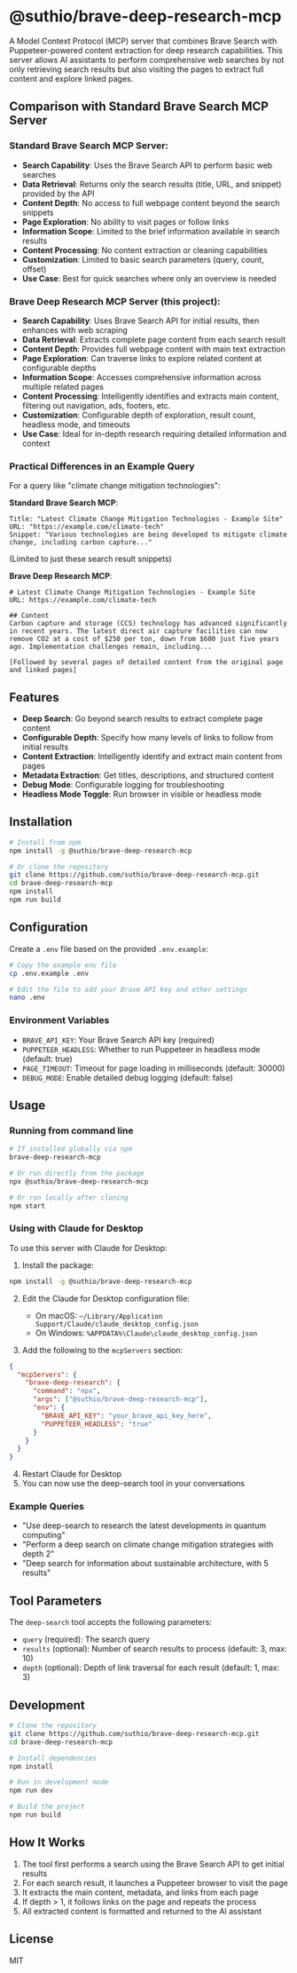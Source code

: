 # @suthio/brave-deep-research-mcp

A Model Context Protocol (MCP) server that combines Brave Search with Puppeteer-powered content extraction for deep research capabilities. This server allows AI assistants to perform comprehensive web searches by not only retrieving search results but also visiting the pages to extract full content and explore linked pages.

## Comparison with Standard Brave Search MCP Server

### Standard Brave Search MCP Server:
- **Search Capability**: Uses the Brave Search API to perform basic web searches
- **Data Retrieval**: Returns only the search results (title, URL, and snippet) provided by the API
- **Content Depth**: No access to full webpage content beyond the search snippets
- **Page Exploration**: No ability to visit pages or follow links
- **Information Scope**: Limited to the brief information available in search results
- **Content Processing**: No content extraction or cleaning capabilities
- **Customization**: Limited to basic search parameters (query, count, offset)
- **Use Case**: Best for quick searches where only an overview is needed

### Brave Deep Research MCP Server (this project):
- **Search Capability**: Uses Brave Search API for initial results, then enhances with web scraping
- **Data Retrieval**: Extracts complete page content from each search result
- **Content Depth**: Provides full webpage content with main text extraction
- **Page Exploration**: Can traverse links to explore related content at configurable depths
- **Information Scope**: Accesses comprehensive information across multiple related pages
- **Content Processing**: Intelligently identifies and extracts main content, filtering out navigation, ads, footers, etc.
- **Customization**: Configurable depth of exploration, result count, headless mode, and timeouts
- **Use Case**: Ideal for in-depth research requiring detailed information and context

### Practical Differences in an Example Query

For a query like "climate change mitigation technologies":

**Standard Brave Search MCP**:
```
Title: "Latest Climate Change Mitigation Technologies - Example Site"
URL: "https://example.com/climate-tech"
Snippet: "Various technologies are being developed to mitigate climate change, including carbon capture..."
```
(Limited to just these search result snippets)

**Brave Deep Research MCP**:
```
# Latest Climate Change Mitigation Technologies - Example Site
URL: https://example.com/climate-tech

## Content
Carbon capture and storage (CCS) technology has advanced significantly in recent years. The latest direct air capture facilities can now remove CO2 at a cost of $250 per ton, down from $600 just five years ago. Implementation challenges remain, including...

[Followed by several pages of detailed content from the original page and linked pages]
```

## Features

- **Deep Search**: Go beyond search results to extract complete page content
- **Configurable Depth**: Specify how many levels of links to follow from initial results
- **Content Extraction**: Intelligently identify and extract main content from pages
- **Metadata Extraction**: Get titles, descriptions, and structured content
- **Debug Mode**: Configurable logging for troubleshooting
- **Headless Mode Toggle**: Run browser in visible or headless mode

## Installation

```bash
# Install from npm
npm install -g @suthio/brave-deep-research-mcp

# Or clone the repository
git clone https://github.com/suthio/brave-deep-research-mcp.git
cd brave-deep-research-mcp
npm install
npm run build
```

## Configuration

Create a `.env` file based on the provided `.env.example`:

```bash
# Copy the example env file
cp .env.example .env

# Edit the file to add your Brave API key and other settings
nano .env
```

### Environment Variables

- `BRAVE_API_KEY`: Your Brave Search API key (required)
- `PUPPETEER_HEADLESS`: Whether to run Puppeteer in headless mode (default: true)
- `PAGE_TIMEOUT`: Timeout for page loading in milliseconds (default: 30000)
- `DEBUG_MODE`: Enable detailed debug logging (default: false)

## Usage

### Running from command line

```bash
# If installed globally via npm
brave-deep-research-mcp

# Or run directly from the package
npx @suthio/brave-deep-research-mcp

# Or run locally after cloning
npm start
```

### Using with Claude for Desktop

To use this server with Claude for Desktop:

1. Install the package:
```bash
npm install -g @suthio/brave-deep-research-mcp
```

2. Edit the Claude for Desktop configuration file:
   - On macOS: `~/Library/Application Support/Claude/claude_desktop_config.json`
   - On Windows: `%APPDATA%\Claude\claude_desktop_config.json`

3. Add the following to the `mcpServers` section:
```json
{
  "mcpServers": {
    "brave-deep-research": {
      "command": "npx",
      "args": ["@suthio/brave-deep-research-mcp"],
      "env": {
        "BRAVE_API_KEY": "your_brave_api_key_here",
        "PUPPETEER_HEADLESS": "true"
      }
    }
  }
}
```

4. Restart Claude for Desktop
5. You can now use the deep-search tool in your conversations

### Example Queries

- "Use deep-search to research the latest developments in quantum computing"
- "Perform a deep search on climate change mitigation strategies with depth 2"
- "Deep search for information about sustainable architecture, with 5 results"

## Tool Parameters

The `deep-search` tool accepts the following parameters:

- `query` (required): The search query
- `results` (optional): Number of search results to process (default: 3, max: 10)
- `depth` (optional): Depth of link traversal for each result (default: 1, max: 3)

## Development

```bash
# Clone the repository
git clone https://github.com/suthio/brave-deep-research-mcp.git
cd brave-deep-research-mcp

# Install dependencies
npm install

# Run in development mode
npm run dev

# Build the project
npm run build
```

## How It Works

1. The tool first performs a search using the Brave Search API to get initial results
2. For each search result, it launches a Puppeteer browser to visit the page
3. It extracts the main content, metadata, and links from each page
4. If depth > 1, it follows links on the page and repeats the process
5. All extracted content is formatted and returned to the AI assistant

## License

MIT